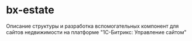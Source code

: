 # bx-estate
Описание структуры и разработка вспомогательных компонент для сайтов недвижимости на платформе "1С-Битрикс: Управление сайтом"
